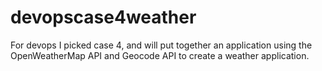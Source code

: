 # devopscase4weather

For devops I picked case 4, and will put together an application using the OpenWeatherMap API and Geocode API to create a weather application.

